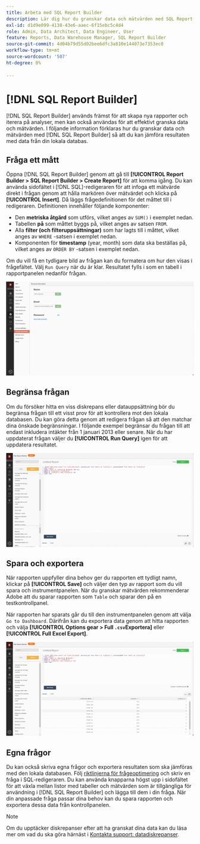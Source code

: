 ```yaml
---
title: Arbeta med SQL Report Builder
description: Lär dig hur du granskar data och mätvärden med SQL Report Builder så att du kan jämföra resultaten med data från din lokala databas.
exl-id: d1d9e099-4138-43e6-aaec-6f15ebc5c4d4
role: Admin, Data Architect, Data Engineer, User
feature: Reports, Data Warehouse Manager, SQL Report Builder
source-git-commit: 4d04b79d55d02bee6dfc3a810e144073e7353ec0
workflow-type: tm+mt
source-wordcount: '507'
ht-degree: 0%

---
```


# [!DNL SQL Report Builder]

[!DNL SQL Report Builder] används främst för att skapa nya rapporter och iterera på analyser, men kan också användas för att effektivt granska data och mätvärden. I följande information förklaras hur du granskar data och mätvärden med [!DNL SQL Report Builder] så att du kan jämföra resultaten med data från din lokala databas.

## Fråga ett mått

Öppna [!DNL SQL Report Builder] genom att gå till **[!UICONTROL Report Builder > SQL Report Builder > Create Report]** för att komma igång. Du kan använda sidofältet i [!DNL SQL]-redigeraren för att infoga ett mätvärde direkt i frågan genom att hålla markören över mätvärdet och klicka på **[!UICONTROL Insert]**. Då läggs frågedefinitionen för det måttet till i redigeraren. Definitionen innehåller följande komponenter:

- Den **metriska åtgärd** som utförs, vilket anges av `SUM()` i exemplet nedan.
- Tabellen **på** som måttet byggs på, vilket anges av satsen `FROM`.
- Alla **filter (och filteruppsättningar)** som har lagts till i måttet, vilket anges av `WHERE` -satsen i exemplet nedan.
- Komponenten för **timestamp** (year, month) som data ska beställas på, vilket anges av `ORDER BY` -satsen i exemplet nedan.

Om du vill få en tydligare bild av frågan kan du formatera om hur den visas i frågefältet. Välj `Run Query` när du är klar. Resultatet fylls i som en tabell i rapportpanelen nedanför frågan.

![Animerad demonstration av SQL-frågor och visningsresultat](../../assets/run-query-results.gif)

## Begränsa frågan

Om du försöker hitta en viss diskrepans eller datauppsättning bör du begränsa frågan till ett visst prov för att kontrollera mot den lokala databasen. Du kan göra detta genom att redigera frågan så att den matchar dina önskade begränsningar. I följande exempel begränsar du frågan till att endast inkludera intäkter från 1 januari 2013 eller senare. När du har uppdaterat frågan väljer du **[!UICONTROL Run Query]** igen för att uppdatera resultatet.

![Animerad demonstration av begränsning av fråga med filter](../../assets/restricting-query.gif)

## Spara och exportera

När rapporten uppfyller dina behov ger du rapporten ett tydligt namn, klickar på **[!UICONTROL Save]** och väljer den typ av rapport som du vill spara och instrumentpanelen. När du granskar mätvärden rekommenderar Adobe att du sparar rapporten som `Table` och sparar den på en testkontrollpanel.

När rapporten har sparats går du till den instrumentpanelen genom att välja `Go to Dashboard`. Därifrån kan du exportera data genom att hitta rapporten och välja **[!UICONTROL Options gear > Full `.csv`Exportera]** eller **[!UICONTROL Full Excel Export]**.

![Animerad demonstration av export av instrumentpanelsdata](../../assets/export-dboard-data.gif)

## Egna frågor

Du kan också skriva egna frågor och exportera resultaten som ska jämföras med den lokala databasen. Följ [riktlinjerna för frågeoptimering](../../best-practices/optimizing-your-sql-queries.md) och skriv en fråga i SQL-redigeraren. Du kan använda knapparna högst upp i sidofältet för att växla mellan listor med tabeller och mätvärden som är tillgängliga för användning i [!DNL SQL Report Builder] och lägga till dem i din fråga. När din anpassade fråga passar dina behov kan du spara rapporten och exportera dessa data från kontrollpanelen.

>[!NOTE]
>
>Om du upptäcker diskrepanser efter att ha granskat dina data kan du läsa mer om vad du ska göra härnäst i [Kontakta support: datadiskrepanser](https://experienceleague.adobe.com/docs/commerce-knowledge-base/kb/troubleshooting/miscellaneous/mbi-data-discrepancies.html).
